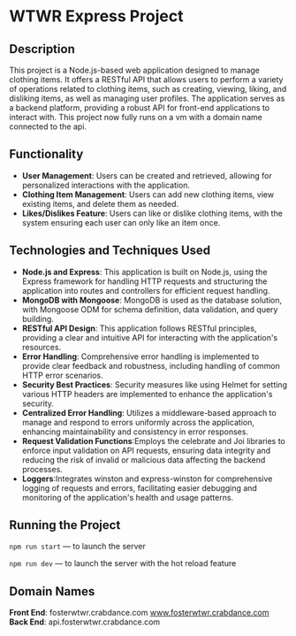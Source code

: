 # WTWR Express Project

## Description

This project is a Node.js-based web application designed to manage clothing items. It offers a RESTful API that allows users to perform a variety of operations related to clothing items, such as creating, viewing, liking, and disliking items, as well as managing user profiles. The application serves as a backend platform, providing a robust API for front-end applications to interact with. This project now fully runs on a vm with a domain name connected to the api.

## Functionality

- **User Management**: Users can be created and retrieved, allowing for personalized interactions with the application.
- **Clothing Item Management**: Users can add new clothing items, view existing items, and delete them as needed.
- **Likes/Dislikes Feature**: Users can like or dislike clothing items, with the system ensuring each user can only like an item once.

## Technologies and Techniques Used

- **Node.js and Express**: This application is built on Node.js, using the Express framework for handling HTTP requests and structuring the application into routes and controllers for efficient request handling.
- **MongoDB with Mongoose**: MongoDB is used as the database solution, with Mongoose ODM for schema definition, data validation, and query building.
- **RESTful API Design**: This application follows RESTful principles, providing a clear and intuitive API for interacting with the application's resources.
- **Error Handling**: Comprehensive error handling is implemented to provide clear feedback and robustness, including handling of common HTTP error scenarios.
- **Security Best Practices**: Security measures like using Helmet for setting various HTTP headers are implemented to enhance the application's security.
- **Centralized Error Handling**: Utilizes a middleware-based approach to manage and respond to errors uniformly across the application, enhancing maintainability and consistency in error responses.
- **Request Validation Functions**:Employs the celebrate and Joi libraries to enforce input validation on API requests, ensuring data integrity and reducing the risk of invalid or malicious data affecting the backend processes.
- **Loggers**:Integrates winston and express-winston for comprehensive logging of requests and errors, facilitating easier debugging and monitoring of the application's health and usage patterns.

## Running the Project

`npm run start` — to launch the server

`npm run dev` — to launch the server with the hot reload feature

## Domain Names

**Front End**:
fosterwtwr.crabdance.com
www.fosterwtwr.crabdance.com
**Back End**:
api.fosterwtwr.crabdance.com

